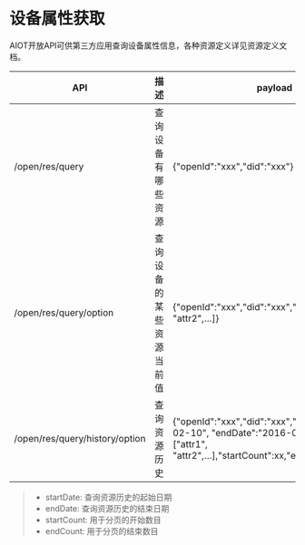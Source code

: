 # 设备属性获取

AIOT开放API可供第三方应用查询设备属性信息，各种资源定义详见资源定义文档。

| API | 描述 | payload | header | response |
| -- | -- | -- | -- | -- |
| /open/res/query | 查询设备有哪些资源 | {"openId":"xxx","did":"xxx"} | {"Appid":"xxx","Appkey":"xxx","Openid":"xxx","Access-Token":"xxx"} | {"code":0(errorcode), "result":{"did":"xxx","attr":[{"attr1":"xxx","name":"xxx","minValue":"xxx","maxValue":"xxx","enum":[xx,xx,xx]}]}} |
| /open/res/query/option | 查询设备的某些资源当前值 | {"openId":"xxx","did":"xxx","option":["attr1", "attr2",…]} | {"Appid":"xxx","Appkey":"xxx","Openid":"xxx","Access-Token":"xxx"} | {"code":0(errorcode), "result":{"did":"xxx","data":{"attr1":"xxx","attr2",...}}} |
| /open/res/query/history/option | 查询资源历史 |{"openId":"xxx","did":"xxx","startDate":"2016-02-10", "endDate":"2016-03-10", "option":["attr1", "attr2",…],"startCount":xx,"endCount":xx} | {"code":0|errorcode, "result":{"did":"11111","data":[{"attr1":"value","time":xxxxx},{"attr1":"value","time":xxxx},{"attr2":"value","time":xxxxx},{},...]}} |

> - startDate: 查询资源历史的起始日期
> - endDate: 查询资源历史的结束日期
> - startCount: 用于分页的开始数目
> - endCount: 用于分页的结束数目